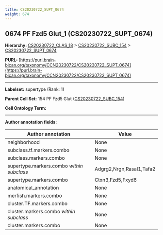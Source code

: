```yaml
---
title: CS20230722_SUPT_0674
weight: 674
---
```

## 0674 PF Fzd5 Glut_1 (CS20230722_SUPT_0674)
<b>Hierarchy: </b>
[CS20230722_CLAS_18](../CS20230722_CLAS_18) >
[CS20230722_SUBC_154](../CS20230722_SUBC_154) >
[CS20230722_SUPT_0674](../CS20230722_SUPT_0674)

**PURL:** [https://purl.brain-bican.org/taxonomy/CCN20230722/CS20230722_SUPT_0674](https://purl.brain-bican.org/taxonomy/CCN20230722/CS20230722_SUPT_0674)

---


**Labelset:** supertype (Rank: 1)

**Parent Cell Set:** 154 PF Fzd5 Glut ([CS20230722_SUBC_154](../CS20230722_SUBC_154))



**Cell Ontology Term:** 

[MARKER GENES.]: #


---

[TRANSFERRED ANNOTATIONS.]: #


[AUTHOR ANNOTATION FIELDS.]: #


**Author annotation fields:**

| Author annotation | Value |
|-------------------|-------|
|neighborhood|None|
|subclass.tf.markers.combo|None|
|subclass.markers.combo|None|
|supertype.markers.combo _within subclass_|Adgrg2,Nrgn,Rasal1,Tafa2|
|supertype.markers.combo|Ctxn3,Fzd5,Fxyd6|
|anatomical_annotation|None|
|merfish.markers.combo|None|
|cluster.TF.markers.combo|None|
|cluster.markers.combo _within subclass_|None|
|cluster.markers.combo|None|
